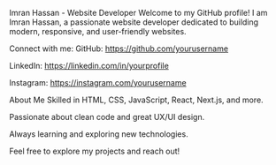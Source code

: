 Imran Hassan - Website Developer
Welcome to my GitHub profile!
I am Imran Hassan, a passionate website developer dedicated to building modern, responsive, and user-friendly websites.

Connect with me:
GitHub: https://github.com/yourusername

LinkedIn: https://linkedin.com/in/yourprofile

Instagram: https://instagram.com/yourusername

About Me
Skilled in HTML, CSS, JavaScript, React, Next.js, and more.

Passionate about clean code and great UX/UI design.

Always learning and exploring new technologies.

Feel free to explore my projects and reach out!
